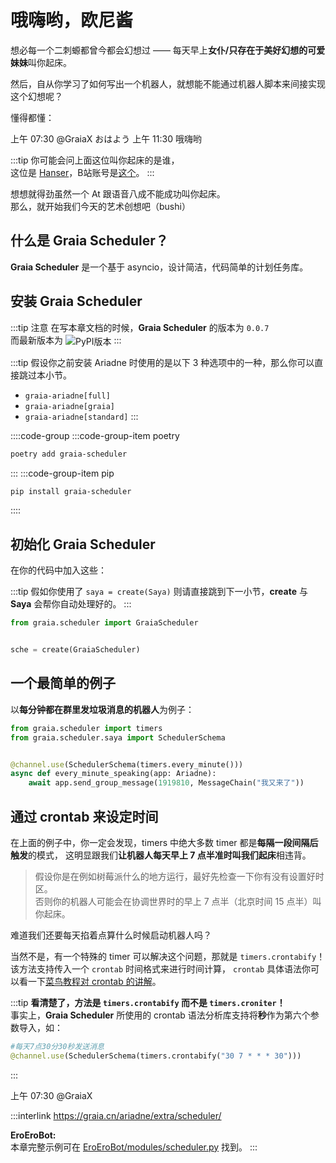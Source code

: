 # 哦嗨哟，欧尼酱

想必每一个二刺螈都曾今都会幻想过 —— 每天早上**女仆/只存在于美好幻想的可爱妹妹**叫你起床。

然后，自从你学习了如何写出一个机器人，就想能不能通过机器人脚本来间接实现这个幻想呢？

<volume-bar>懂得都懂：</volume-bar>

<chat-window title="Graia Framework Community">
  <chat-toast>上午 07:30</chat-toast>
  <chat-msg name="Hanser" avatar="/avatar/hanser.webp"><a style="text-decoration: none">@GraiaX</a> おはよう</chat-msg>
  <chat-voice name="Hanser" avatar="/avatar/hanser.webp" audio="/voices/欧尼酱快起床.m4a"></chat-voice>
  <chat-toast>上午 11:30</chat-toast>
  <chat-msg name="GraiaX" onright>哦嗨哟</chat-msg>
</chat-window>

:::tip
你可能会问上面这位叫你起床的是谁，  
这位是 [Hanser](https://zh.moegirl.org.cn/Hanser)，B站账号是[这个](https://space.bilibili.com/11073)。
:::

想想就得劲<curtain>虽然一个 At 跟语音八成不能成功叫你起床</curtain>。  
那么，就开始我们今天的艺术创想吧（bushi）

## 什么是 Graia Scheduler？

**Graia Scheduler** 是一个基于 asyncio，设计简洁，代码简单的计划任务库。

## 安装 Graia Scheduler

:::tip 注意
在写本章文档的时候，**Graia Scheduler** 的版本为 `0.0.7`  
而最新版本为 <img src="https://img.shields.io/pypi/v/graia-scheduler?color=2970b6&amp;style=flat-square" alt="PyPI版本" style="vertical-align: middle">
:::

:::tip
假设你之前安装 Ariadne 时使用的是以下 3 种选项中的一种，那么你可以直接跳过本小节。

- `graia-ariadne[full]`
- `graia-ariadne[graia]`
- `graia-ariadne[standard]`
:::

::::code-group
:::code-group-item poetry

```sh
poetry add graia-scheduler
```

:::
:::code-group-item pip

```sh
pip install graia-scheduler
```

::::

## 初始化 Graia Scheduler

在你的代码中加入这些：

:::tip
假如你使用了 `saya = create(Saya)` 则请直接跳到下一小节，**create** 与 **Saya** 会帮你自动处理好的。
:::

```python
from graia.scheduler import GraiaScheduler


sche = create(GraiaScheduler)
```

## 一个最简单的例子

以**每分钟都在群里发垃圾消息的机器人**为例子：

```python
from graia.scheduler import timers
from graia.scheduler.saya import SchedulerSchema


@channel.use(SchedulerSchema(timers.every_minute()))
async def every_minute_speaking(app: Ariadne):
    await app.send_group_message(1919810, MessageChain("我又来了"))
```

## 通过 crontab 来设定时间

在上面的例子中，你一定会发现，timers 中绝大多数 timer 都是**每隔一段间隔后触发**的模式，
这明显跟我们**让机器人每天早上 7 点半准时叫我们起床**相违背。

> 假设你是在例如树莓派什么的地方运行，最好先检查一下你有没有设置好时区。  
> 否则你的机器人可能会在协调世界时的早上 7 点半（北京时间 15 点半）叫你起床。

难道我们还要每天掐着点算什么时候启动机器人吗？

当然不是，有一个特殊的 timer 可以解决这个问题，那就是 `timers.crontabify`！
该方法支持传入一个 `crontab` 时间格式来进行时间计算，
`crontab` 具体语法你可以看一下[菜鸟教程对 crontab 的讲解](https://www.runoob.com/linux/linux-comm-crontab.html)。

:::tip
**看清楚了，方法是 `timers.crontabify` 而不是 `timers.croniter`！**  
事实上，**Graia Scheduler** 所使用的 crontab 语法分析库支持将**秒**作为第六个参数导入，如：

```python
#每天7点30分30秒发送消息
@channel.use(SchedulerSchema(timers.crontabify("30 7 * * * 30")))
```

:::

<chat-window title="Graia Framework Community">
  <chat-toast>上午 07:30</chat-toast>
  <chat-msg name="Hanser" avatar="/avatar/hanser.webp"><a style="text-decoration: none">@GraiaX</a></chat-msg>
  <chat-voice name="Hanser" avatar="/avatar/hanser.webp" audio="/voices/起床搬砖辣.m4a"></chat-voice>
</chat-window>

:::interlink
<https://graia.cn/ariadne/extra/scheduler/>

**EroEroBot:**  
本章完整示例可在 [EroEroBot/modules/scheduler.py](https://github.com/GraiaCommunity/EroEroBot/blob/master/modules/scheduler.py) 找到。
:::
